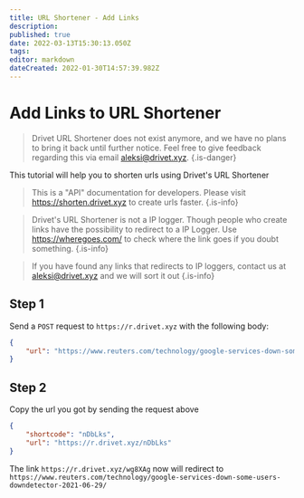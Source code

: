 ```yaml
---
title: URL Shortener - Add Links
description: 
published: true
date: 2022-03-13T15:30:13.050Z
tags: 
editor: markdown
dateCreated: 2022-01-30T14:57:39.982Z
---
```


# Add Links to URL Shortener
> Drivet URL Shortener does not exist anymore, and we have no plans to bring it back until further notice. Feel free to give feedback regarding this via email [aleksi@drivet.xyz](mailto:aleksi@drivet.xyz).
{.is-danger}

This tutorial will help you to shorten urls using Drivet's URL Shortener

> This is a "API" documentation for developers. Please visit https://shorten.drivet.xyz to create urls faster.
{.is-info}


> Drivet's URL Shortener is not a IP logger. Though people who create links have the possibility to redirect to a IP Logger. Use https://wheregoes.com/ to check where the link goes if you doubt something.
{.is-info}

> If you have found any links that redirects to IP loggers, contact us at [aleksi@drivet.xyz](mailto:aleksi@drivet.xyz) and we will sort it out
{.is-info}


## Step 1
Send a `POST` request to `https://r.drivet.xyz` with the following body:
```json
{
	"url": "https://www.reuters.com/technology/google-services-down-some-users-downdetector-2021-06-29/"
}
```
## Step 2
Copy the url you got by sending the request above
```json
{
    "shortcode": "nDbLks",
    "url": "https://r.drivet.xyz/nDbLks"
}
```

The link `https://r.drivet.xyz/wg8XAg` now will redirect to `https://www.reuters.com/technology/google-services-down-some-users-downdetector-2021-06-29/`